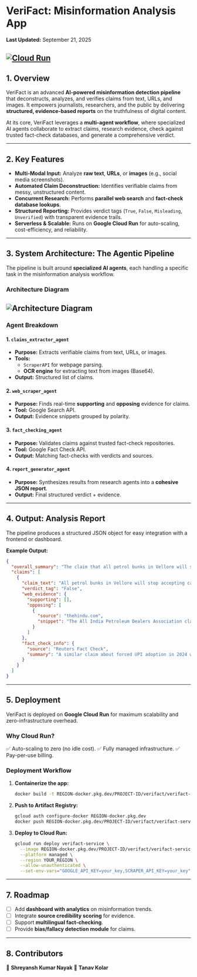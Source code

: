 # VeriFact: Misinformation Analysis App

**Last Updated:** September 21, 2025  

[![Cloud Run](https://img.shields.io/badge/Deployed%20on-Google%20Cloud%20Run-blue?logo=googlecloud)](https://cloud.google.com/run)  
---

## 1. Overview  

VeriFact is an advanced **AI-powered misinformation detection pipeline** that deconstructs, analyzes, and verifies claims from text, URLs, and images. It empowers journalists, researchers, and the public by delivering **structured, evidence-based reports** on the truthfulness of digital content.  

At its core, VeriFact leverages a **multi-agent workflow**, where specialized AI agents collaborate to extract claims, research evidence, check against trusted fact-check databases, and generate a comprehensive verdict.

---

## 2. Key Features  

- **Multi-Modal Input:** Analyze **raw text**, **URLs**, or **images** (e.g., social media screenshots).  
- **Automated Claim Deconstruction:** Identifies verifiable claims from messy, unstructured content.  
- **Concurrent Research:** Performs **parallel web search** and **fact-check database lookups**.  
- **Structured Reporting:** Provides verdict tags (`True`, `False`, `Misleading`, `Unverified`) with transparent evidence trails.  
- **Serverless & Scalable:** Runs on **Google Cloud Run** for auto-scaling, cost-efficiency, and reliability.  

---

## 3. System Architecture: The Agentic Pipeline  

The pipeline is built around **specialized AI agents**, each handling a specific task in the misinformation analysis workflow.  

### Architecture Diagram  

![Architecture Diagram](https://github.com/Tanav-Kolar/RAG_Baiters_Misinformation_GenAI_Exchange_Hack/blob/main/Architecture_Diagram.png?raw=true)
---

### Agent Breakdown  

#### 1. `claims_extractor_agent`  
- **Purpose:** Extracts verifiable claims from text, URLs, or images.  
- **Tools:**  
  - `ScraperAPI` for webpage parsing.  
  - **OCR engine** for extracting text from images (Base64).  
- **Output:** Structured list of claims.  

#### 2. `web_scraper_agent`  
- **Purpose:** Finds real-time **supporting** and **opposing** evidence for claims.  
- **Tool:** Google Search API.  
- **Output:** Evidence snippets grouped by polarity.  

#### 3. `fact_checking_agent`  
- **Purpose:** Validates claims against trusted fact-check repositories.  
- **Tool:** Google Fact Check API.  
- **Output:** Matching fact-checks with verdicts and sources.  

#### 4. `report_generator_agent`  
- **Purpose:** Synthesizes results from research agents into a **cohesive JSON report**.  
- **Output:** Final structured verdict + evidence.  

---

## 4. Output: Analysis Report  

The pipeline produces a structured JSON object for easy integration with a frontend or dashboard.  

**Example Output:**  

```json
{
  "overall_summary": "The claim that all petrol bunks in Vellore will stop accepting cash from Sept 22nd is False. No official sources corroborate this, and it appears to be a recycled hoax.",
  "claims": [
    {
      "claim_text": "All petrol bunks in Vellore will stop accepting cash payments.",
      "verdict_tag": "False",
      "web_evidence": {
        "supporting": [],
        "opposing": [
          {
            "source": "thehindu.com",
            "snippet": "The All India Petroleum Dealers Association clarified that cash remains valid at all member bunks nationwide."
          }
        ]
      },
      "fact_check_info": {
        "source": "Reuters Fact Check",
        "summary": "A similar claim about forced UPI adoption in 2024 was rated 'False'."
      }
    }
  ]
}
````

---

## 5. Deployment

VeriFact is deployed on **Google Cloud Run** for maximum scalability and zero-infrastructure overhead.

### Why Cloud Run?

✅ Auto-scaling to zero (no idle cost).
✅ Fully managed infrastructure.
✅ Pay-per-use billing.

### Deployment Workflow

1. **Containerize the app:**

   ```bash
   docker build -t REGION-docker.pkg.dev/PROJECT-ID/verifact/verifact-service:latest .
   ```

2. **Push to Artifact Registry:**

   ```bash
   gcloud auth configure-docker REGION-docker.pkg.dev
   docker push REGION-docker.pkg.dev/PROJECT-ID/verifact/verifact-service:latest
   ```

3. **Deploy to Cloud Run:**

   ```bash
   gcloud run deploy verifact-service \
     --image REGION-docker.pkg.dev/PROJECT-ID/verifact/verifact-service:latest \
     --platform managed \
     --region YOUR_REGION \
     --allow-unauthenticated \
     --set-env-vars="GOOGLE_API_KEY=your_key,SCRAPER_API_KEY=your_key"
   ```

---

## 7. Roadmap

* [ ] Add **dashboard with analytics** on misinformation trends.
* [ ] Integrate **source credibility scoring** for evidence.
* [ ] Support **multilingual fact-checking**.
* [ ] Provide **bias/fallacy detection module** for claims.

---

## 8. Contributors

👤 **Shreyansh Kumar Nayak** 
👤 **Tanav Kolar** 


